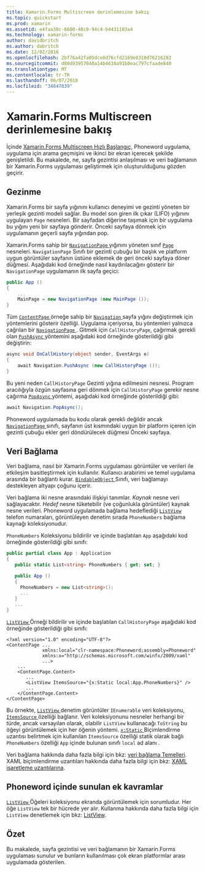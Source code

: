 ```yaml
---
title: Xamarin.Forms Multiscreen derinlemesine bakış
ms.topic: quickstart
ms.prod: xamarin
ms.assetid: e4faa36c-6600-48c0-94c4-b4431103a4
ms.technology: xamarin-forms
author: davidbritch
ms.author: dabritch
ms.date: 12/02/2016
ms.openlocfilehash: 2bf76a42fa05dce0d76cfd2169e8310d76216282
ms.sourcegitcommit: d80d93957040a14b4638a91b0eac797cfaade840
ms.translationtype: MT
ms.contentlocale: tr-TR
ms.lasthandoff: 06/07/2018
ms.locfileid: "34847039"
---
```

# <a name="xamarinforms-multiscreen-deep-dive"></a>Xamarin.Forms Multiscreen derinlemesine bakış

İçinde [Xamarin.Forms Multiscreen Hızlı Başlangıç](~/xamarin-forms/get-started/hello-xamarin-forms-multiscreen/quickstart.md), Phoneword uygulama, uygulama için arama geçmişini ve ikinci bir ekran içerecek şekilde genişletildi. Bu makalede, ne, sayfa gezintisi anlaşılması ve veri bağlamanın bir Xamarin.Forms uygulaması geliştirmek için oluşturulduğunu gözden geçirir.

## <a name="navigation"></a>Gezinme

Xamarin.Forms bir sayfa yığınını kullanıcı deneyimi ve gezinti yöneten bir yerleşik gezinti modeli sağlar. Bu model son giren ilk çıkar (LIFO) yığınını uygulayan `Page` nesneleri. Bir sayfadan diğerine taşımak için bir uygulama bu yığını yeni bir sayfaya gönderir. Önceki sayfaya dönmek için uygulamanın geçerli sayfa yığından pop.

Xamarin.Forms sahip bir [ `NavigationPage` ](https://developer.xamarin.com/api/type/Xamarin.Forms.NavigationPage/) yığınını yöneten sınıf [ `Page` ](https://developer.xamarin.com/api/type/Xamarin.Forms.Page/) nesneleri. `NavigationPage` Sınıfı bir gezinti çubuğu bir başlık ve platform uygun görüntüler sayfanın üstüne eklemek de <span class="uiitem">geri</span> önceki sayfaya döner düğmesi. Aşağıdaki kod örneğinde nasıl kaydırılacağını gösterir bir `NavigationPage` uygulamanın ilk sayfa geçici:

```csharp
public App ()
{
    ...
    MainPage = new NavigationPage (new MainPage ());
}
```

Tüm [ `ContentPage` ](https://developer.xamarin.com/api/type/Xamarin.Forms.ContentPage/) örneğe sahip bir [ `Navigation` ](https://developer.xamarin.com/api/property/Xamarin.Forms.VisualElement.Navigation/) sayfa yığını değiştirmek için yöntemlerini gösterir özelliği. Uygulama içeriyorsa, bu yöntemleri yalnızca çağrılan bir [ `NavigationPage` ](https://developer.xamarin.com/api/type/Xamarin.Forms.NavigationPage/). Gitmek için `CallHistoryPage`, çağırmak gerekli olan [ `PushAsync` ](https://developer.xamarin.com/api/member/Xamarin.Forms.NavigationPage.PushAsync/p/Xamarin.Forms.Page/) yöntemini aşağıdaki kod örneğinde gösterildiği gibi değiştirin:

```csharp
async void OnCallHistory(object sender, EventArgs e)
{
    await Navigation.PushAsync (new CallHistoryPage ());
}
```

Bu yeni neden `CallHistoryPage` Gezinti yığına edilmesini nesnesi. Program aracılığıyla özgün sayfasına geri dönmek için `CallHistoryPage` gerekir nesne çağırma [ `PopAsync` ](https://developer.xamarin.com/api/member/Xamarin.Forms.NavigationPage.PopAsync()/) yöntemi, aşağıdaki kod örneğinde gösterildiği gibi:

```csharp
await Navigation.PopAsync();
```

Phoneword uygulamada bu kodu olarak gerekli değildir ancak [ `NavigationPage` ](https://developer.xamarin.com/api/type/Xamarin.Forms.NavigationPage/) sınıfı, sayfanın üst kısmındaki uygun bir platform içeren için gezinti çubuğu ekler <span class="uiitem">geri</span> döndürülecek düğmesi Önceki sayfaya.

## <a name="data-binding"></a>Veri Bağlama

Veri bağlama, nasıl bir Xamarin.Forms uygulaması görüntüler ve verileri ile etkileşim basitleştirmek için kullanılır. Kullanıcı arabirimi ve temel uygulama arasında bir bağlantı kurar. [ `BindableObject` ](https://developer.xamarin.com/api/type/Xamarin.Forms.BindableObject/) Sınıfı, veri bağlamayı destekleyen altyapı çoğunu içerir.

Veri bağlama iki nesne arasındaki ilişkiyi tanımlar. *Kaynak* nesne veri sağlayacaktır. *Hedef* nesne tüketebilir (ve çoğunlukla görüntüler) kaynak nesne verileri. Phoneword uygulamada bağlama hedeflediği [ `ListView` ](https://developer.xamarin.com/api/type/Xamarin.Forms.ListView/) telefon numaraları, görüntüleyen denetim sırada `PhoneNumbers` bağlama kaynağı koleksiyonudur.

`PhoneNumbers` Koleksiyonu bildirilir ve içinde başlatılan `App` aşağıdaki kod örneğinde gösterildiği gibi sınıfı:

```csharp
public partial class App : Application
{
   public static List<string> PhoneNumbers { get; set; }

   public App ()
   {
     PhoneNumbers = new List<string>();
     ...
   }
   ...
}
```

[ `ListView` ](https://developer.xamarin.com/api/type/Xamarin.Forms.ListView/) Örneği bildirilir ve içinde başlatılan `CallHistoryPage` aşağıdaki kod örneğinde gösterildiği gibi sınıfı:

```xaml
<?xml version="1.0" encoding="UTF-8"?>
<ContentPage ...
             xmlns:local="clr-namespace:Phoneword;assembly=Phoneword"
             xmlns:x="http://schemas.microsoft.com/winfx/2009/xaml"
             ...>
    ...
    <ContentPage.Content>
       ...
       <ListView ItemsSource="{x:Static local:App.PhoneNumbers}" />
       ...
    </ContentPage.Content>
</ContentPage>
```

Bu örnekte, [ `ListView` ](https://developer.xamarin.com/api/type/Xamarin.Forms.ListView/) denetim görüntüler `IEnumerable` veri koleksiyonu, [ `ItemsSource` ](https://developer.xamarin.com/api/property/Xamarin.Forms.ItemsView.ItemsSource/) özelliği bağlanır. Veri koleksiyonunu nesneler herhangi bir türde, ancak varsayılan olarak, olabilir `ListView` kullanacağı `ToString` bu öğeyi görüntülemek için her öğenin yöntemi. [ `x:Static` ](https://developer.xamarin.com/api/type/Xamarin.Forms.Xaml.StaticExtension/) Biçimlendirme uzantısı belirtmek için kullanılan `ItemsSource` özelliği statik olarak bağlı `PhoneNumbers` özelliği `App` içinde bulunan sınıfı `local` ad alanı .

Veri bağlama hakkında daha fazla bilgi için bkz: [veri bağlama Temelleri](~/xamarin-forms/xaml/xaml-basics/data-binding-basics.md). XAML biçimlendirme uzantıları hakkında daha fazla bilgi için bkz: [XAML işaretleme uzantılarına](~/xamarin-forms/xaml/xaml-basics/xaml-markup-extensions.md).

## <a name="additional-concepts-introduced-in-phoneword"></a>Phoneword içinde sunulan ek kavramlar

[ `ListView` ](https://developer.xamarin.com/api/type/Xamarin.Forms.ListView/) Öğeleri koleksiyonu ekranda görüntülemek için sorumludur. Her öğe `ListView` tek bir hücrede yer alır. Kullanma hakkında daha fazla bilgi için `ListView` denetlemek için bkz: [ListView](~/xamarin-forms/user-interface/listview/index.md).

## <a name="summary"></a>Özet

Bu makalede, sayfa gezintisi ve veri bağlamanın bir Xamarin.Forms uygulaması sunulur ve bunların kullanılması çok ekran platformlar arası uygulamada gösterilen.

